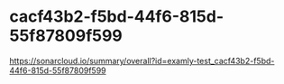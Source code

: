 # cacf43b2-f5bd-44f6-815d-55f87809f599
https://sonarcloud.io/summary/overall?id=examly-test_cacf43b2-f5bd-44f6-815d-55f87809f599
